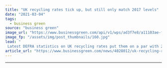 ```yaml
---
title: "UK recycling rates tick up, but still only match 2017 levels"
date: "2021-03-04"
tags: 
  - business green
source: "business green"
image_url: "https://www.businessgreen.com/api/v1/wps/ad3f7e8/a11103ae-fea6-4ab2-91cc-86a57f10cbac/1/iStock-158174289-185x114.jpg"
image_fp: "/assets/img/post_thumbnails/160.jpg"
lead: "
 Latest DEFRA statistics on UK recycling rates put them on a par with 2017, although local authorities made some progress in diverting waste from landfill ..."
article_url: "https://www.businessgreen.com/news/4028012/uk-recycling-rates-tick-match-2017-levels"
---
```


---
